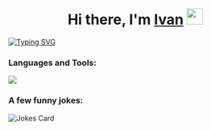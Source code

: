 <h1 align="center">Hi there, I'm <a href="https://daniilshat.ru/" target="_blank">Ivan</a> 
<img src="https://github.com/blackcater/blackcater/raw/main/images/Hi.gif" height="32"/></h1>
<a href="https://git.io/typing-svg"><img src="https://readme-typing-svg.herokuapp.com?font=Fira+Code&pause=1000&width=435&lines=I'm+a+Front-end+developer+from+Lviv" alt="Typing SVG" /></a>

<h3>Languages and Tools:</h3>
<a href="https://skillicons.dev" style='margin: 0 0 25px 0;'>
    <img src="https://skillicons.dev/icons?i=html,css,sass,js,react,redux,typescript,nextjs,git,github" />
 </a>
<h3>A few funny jokes:</h3>
<img src="https://readme-jokes.vercel.app/api" alt="Jokes Card" />
<!-- [![Anurag's GitHub stats](https://github-readme-stats.vercel.app/api?username=anuraghazra)](https://github.com/anuraghazra/github-readme-stats) -->
